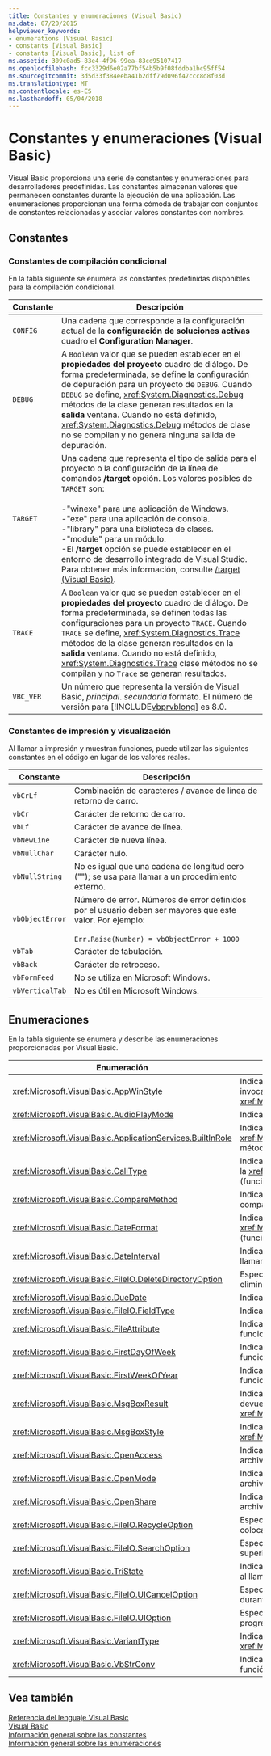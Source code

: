 ```yaml
---
title: Constantes y enumeraciones (Visual Basic)
ms.date: 07/20/2015
helpviewer_keywords:
- enumerations [Visual Basic]
- constants [Visual Basic]
- constants [Visual Basic], list of
ms.assetid: 309c0ad5-83e4-4f96-99ea-83cd95107417
ms.openlocfilehash: fcc3329d6e02a77bf54b5b9f08fddba1bc95ff54
ms.sourcegitcommit: 3d5d33f384eeba41b2dff79d096f47ccc8d8f03d
ms.translationtype: MT
ms.contentlocale: es-ES
ms.lasthandoff: 05/04/2018
---
```

# <a name="constants-and-enumerations-visual-basic"></a>Constantes y enumeraciones (Visual Basic)
Visual Basic proporciona una serie de constantes y enumeraciones para desarrolladores predefinidas. Las constantes almacenan valores que permanecen constantes durante la ejecución de una aplicación. Las enumeraciones proporcionan una forma cómoda de trabajar con conjuntos de constantes relacionadas y asociar valores constantes con nombres.  
  
## <a name="constants"></a>Constantes  
  
### <a name="conditional-compilation-constants"></a>Constantes de compilación condicional  
 En la tabla siguiente se enumera las constantes predefinidas disponibles para la compilación condicional.  
  
|**Constante**|**Descripción**|  
|---|---|  
|`CONFIG`|Una cadena que corresponde a la configuración actual de la **configuración de soluciones activas** cuadro el **Configuration Manager**.|  
|`DEBUG`|A `Boolean` valor que se pueden establecer en el **propiedades del proyecto** cuadro de diálogo. De forma predeterminada, se define la configuración de depuración para un proyecto de `DEBUG`. Cuando `DEBUG` se define, <xref:System.Diagnostics.Debug> métodos de la clase generan resultados en la **salida** ventana. Cuando no está definido, <xref:System.Diagnostics.Debug> métodos de clase no se compilan y no genera ninguna salida de depuración.|  
|`TARGET`|Una cadena que representa el tipo de salida para el proyecto o la configuración de la línea de comandos **/target** opción. Los valores posibles de `TARGET` son:<br /><br /> -"winexe" para una aplicación de Windows.<br />-"exe" para una aplicación de consola.<br />-"library" para una biblioteca de clases.<br />-"module" para un módulo.<br />-El **/target** opción se puede establecer en el entorno de desarrollo integrado de Visual Studio. Para obtener más información, consulte [/target (Visual Basic)](../../visual-basic/reference/command-line-compiler/target.md).|  
|`TRACE`|A `Boolean` valor que se pueden establecer en el **propiedades del proyecto** cuadro de diálogo. De forma predeterminada, se definen todas las configuraciones para un proyecto `TRACE`. Cuando `TRACE` se define, <xref:System.Diagnostics.Trace> métodos de la clase generan resultados en la **salida** ventana. Cuando no está definido, <xref:System.Diagnostics.Trace> clase métodos no se compilan y no `Trace` se generan resultados.|  
|`VBC_VER`|Un número que representa la versión de Visual Basic, *principal*. *secundaria* formato. El número de versión para [!INCLUDE[vbprvblong](~/includes/vbprvblong-md.md)] es 8.0.|  
  
### <a name="print-and-display-constants"></a>Constantes de impresión y visualización  
 Al llamar a impresión y muestran funciones, puede utilizar las siguientes constantes en el código en lugar de los valores reales.  
  
|**Constante**|**Descripción**|  
|---|---|  
|`vbCrLf`|Combinación de caracteres / avance de línea de retorno de carro.|  
|`vbCr`|Carácter de retorno de carro.|  
|`vbLf`|Carácter de avance de línea.|  
|`vbNewLine`|Carácter de nueva línea.|  
|`vbNullChar`|Carácter nulo.|  
|`vbNullString`|No es igual que una cadena de longitud cero (""); se usa para llamar a un procedimiento externo.|  
|`vbObjectError`|Número de error. Números de error definidos por el usuario deben ser mayores que este valor. Por ejemplo:<br /><br /> `Err.Raise(Number) = vbObjectError + 1000`|  
|`vbTab`|Carácter de tabulación.|  
|`vbBack`|Carácter de retroceso.|  
|`vbFormFeed`|No se utiliza en Microsoft Windows.|  
|`vbVerticalTab`|No es útil en Microsoft Windows.|  
  
## <a name="enumerations"></a>Enumeraciones  
 En la tabla siguiente se enumera y describe las enumeraciones proporcionadas por Visual Basic.  
  
|Enumeración|Descripción|  
|---|---|  
|<xref:Microsoft.VisualBasic.AppWinStyle>|Indica el estilo de ventana que se utilizará para el programa invocado cuando se llama a la <xref:Microsoft.VisualBasic.Interaction.Shell%2A> (función).|  
|<xref:Microsoft.VisualBasic.AudioPlayMode>|Indica cómo reproducir sonidos al llamar a métodos de audio.|  
|<xref:Microsoft.VisualBasic.ApplicationServices.BuiltInRole>|Indica el tipo de rol que se comprueba cuando se llama a la <xref:Microsoft.VisualBasic.ApplicationServices.User.IsInRole%2A> método.|  
|<xref:Microsoft.VisualBasic.CallType>|Indica el tipo de procedimiento que se invoca cuando se llama a la <xref:Microsoft.VisualBasic.Interaction.CallByName%2A> (función).|  
|<xref:Microsoft.VisualBasic.CompareMethod>|Indica cómo comparar cadenas al llamar a funciones de comparación.|  
|<xref:Microsoft.VisualBasic.DateFormat>|Indica cómo mostrar las fechas cuando se llama a la <xref:Microsoft.VisualBasic.Strings.FormatDateTime%2A> (función).|  
|<xref:Microsoft.VisualBasic.DateInterval>|Indica cómo determinar y dar formato a los intervalos de fecha al llamar a funciones relacionadas con fechas.|  
|<xref:Microsoft.VisualBasic.FileIO.DeleteDirectoryOption>|Especifica qué se debe hacer cuando un directorio que se va a eliminar contiene archivos o directorios.|  
|<xref:Microsoft.VisualBasic.DueDate>|Indica cuándo vencen los pagos al llamar a métodos financieros.|  
|<xref:Microsoft.VisualBasic.FileIO.FieldType>|Indica si los campos de texto están delimitados o ancho fijo.|  
|<xref:Microsoft.VisualBasic.FileAttribute>|Indica los atributos de archivo que se utilizará al llamar a funciones de acceso a archivos.|  
|<xref:Microsoft.VisualBasic.FirstDayOfWeek>|Indica el primer día de la semana que se utilizará al llamar a funciones relacionadas con fechas.|  
|<xref:Microsoft.VisualBasic.FirstWeekOfYear>|Indica la primera semana del año que se utilizará al llamar a funciones relacionadas con fechas.|  
|<xref:Microsoft.VisualBasic.MsgBoxResult>|Indica qué botón se ha presionado en un cuadro de mensaje, devuelto por la función <xref:Microsoft.VisualBasic.Interaction.MsgBox%2A>.|  
|<xref:Microsoft.VisualBasic.MsgBoxStyle>|Indica qué botones se mostrarán cuando se llama a la función <xref:Microsoft.VisualBasic.Interaction.MsgBox%2A>.|  
|<xref:Microsoft.VisualBasic.OpenAccess>|Indica cómo abrir un archivo al llamar a funciones de acceso a archivos.|  
|<xref:Microsoft.VisualBasic.OpenMode>|Indica cómo abrir un archivo al llamar a funciones de acceso a archivos.|  
|<xref:Microsoft.VisualBasic.OpenShare>|Indica cómo abrir un archivo al llamar a funciones de acceso a archivos.|  
|<xref:Microsoft.VisualBasic.FileIO.RecycleOption>|Especifica si un archivo debe eliminar de forma permanente o se coloca en la Papelera de reciclaje.|  
|<xref:Microsoft.VisualBasic.FileIO.SearchOption>|Especifica si se debe buscar todos o sólo los directorios de nivel superior.|  
|<xref:Microsoft.VisualBasic.TriState>|Indica un `Boolean` valor o si se debe usar el valor predeterminado al llamar a funciones de formato numérico.|  
|<xref:Microsoft.VisualBasic.FileIO.UICancelOption>|Especifica qué debe hacer si el usuario hace clic en **cancelar** durante una operación.|  
|<xref:Microsoft.VisualBasic.FileIO.UIOption>|Especifica si se debe o no mostrar un cuadro de diálogo de progreso al copiar, eliminar o mover archivos o directorios.|  
|<xref:Microsoft.VisualBasic.VariantType>|Indica el tipo de un objeto variant, devuelto por la <xref:Microsoft.VisualBasic.Information.VarType%2A> (función).|  
|<xref:Microsoft.VisualBasic.VbStrConv>|Indica qué tipo de conversión se realiza cuando se llama a la función <xref:Microsoft.VisualBasic.Strings.StrConv%2A>.|  
  
## <a name="see-also"></a>Vea también  
 [Referencia del lenguaje Visual Basic](../../visual-basic/language-reference/index.md)  
 [Visual Basic](../../visual-basic/index.md)  
 [Información general sobre las constantes](../../visual-basic/programming-guide/language-features/constants-enums/constants-overview.md)  
 [Información general sobre las enumeraciones](../../visual-basic/programming-guide/language-features/constants-enums/enumerations-overview.md)
